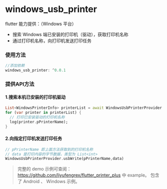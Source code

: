 # windows_usb_printer

flutter 能力提供：（Windows 平台） 
+ 搜索 Windows 端已安装的打印机（驱动），获取打印机名称
+ 通过打印机名称，向打印机发送打印任务

### 使用方法

```dart
//添加依赖
windows_usb_printer: ^0.0.1
```

### 提供API方法

#### 1.搜索本机已安装的打印机驱动
```dart
List<WindowsPrinterInfo> printerList = await WindowsUsbPrinterProvider.queryLocalUsbDevice()
for (var printer in printerList) {
  // 打印已安装驱动的打印机名称
  log(printer.pPrinterName);
}
```


#### 2.向指定打印机发送打印任务
```dart
// pPrinterName 即上面方法获取到的打印机名称
// data 是打印内容的字节数据，类型为 List<int>
WindowsUsbPrinterProvider.usbWrite(pPrinterName,data)
```

> 完整的 demo 示例可查阅： https://github.com/liyufengrex/flutter_printer_plus 中 example。 包含了 Android 、 Windows 示例。